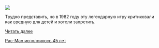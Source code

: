 <!--2025-05-26 12:09:13-->
<div class="yb">
  <div class="rss habr"><img src="https://habrastorage.org/getpro/habr/upload_files/ed3/292/902/ed3292902e72863633ac1db617fba944.png" /><p>Трудно представить, но в 1982 году эту легендарную игру критиковали как вредную для детей и хотели запретить.</p> <a href="https://habr.com/ru/articles/912888/#habracut">Читать далее</a> <p class="titl"><a href="https://habr.com/ru/companies/cloud4y/news/912888/?utm_source=habrahabr&utm_medium=rss&utm_campaign=912888">Pac-Man исполнилось 45 лет</a></p></div>
</div>
